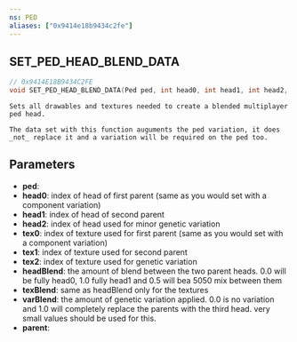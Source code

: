 ```yaml
---
ns: PED
aliases: ["0x9414e18b9434c2fe"]
---
```

## SET_PED_HEAD_BLEND_DATA

```c
// 0x9414E18B9434C2FE
void SET_PED_HEAD_BLEND_DATA(Ped ped, int head0, int head1, int head2, int tex0, int tex1, int tex2, float headBlend, float texBlend, float varBlend, bool parent);
```

```
Sets all drawables and textures needed to create a blended multiplayer ped head.

The data set with this function auguments the ped variation, it does _not_ replace it and a variation will be required on the ped too.
```

## Parameters
* **ped**: 
* **head0**: index of head of first parent (same as you would set with a component variation)
* **head1**: index of head of second parent
* **head2**: index of head used for minor genetic variation
* **tex0**: index of texture used for first parent (same as you would set with a component variation)
* **tex1**: index of texture used for second parent
* **tex2**: index of texture used for genetic variation
* **headBlend**: the amount of blend between the two parent heads. 0.0 will be fully head0, 1.0 fully head1 and 0.5 will bea 5050 mix between them
* **texBlend**: same as headBlend only for the textures
* **varBlend**: the amount of genetic variation applied. 0.0 is no variation and 1.0 will completely replace the parents with the third head. very small values should be used for this.
* **parent**: 
